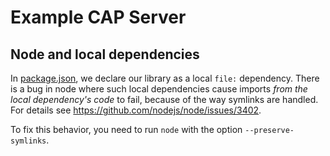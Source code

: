 # Example CAP Server

## Node and local dependencies

In [package.json](./package.json), we declare our library as a local `file:` dependency. There is a bug in node where
such local dependencies cause imports _from the local dependency's code_ to fail, because of the way symlinks are
handled. For details see https://github.com/nodejs/node/issues/3402.

To fix this behavior, you need to run `node` with the option `--preserve-symlinks`.
